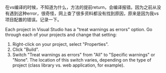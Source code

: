 
在vs编译的时候，不知道为什么，方法的提前return，会编译报错。因为之前从没有遇到这种error，很奇怪，网上查了很多资料都没有找到原因，原来是因为我vs项目配置的错误。记录一下。

Each project in Visual Studio has a "treat warnings as errors" option. Go through each of your projects and change that setting:

1. Right-click on your project, select "Properties".
2. Click "Build".
3. Switch "Treat warnings as errors" from "All" to "Specific warnings" or "None".
The location of this switch varies, depending on the type of project (class library vs. web application, for example).

